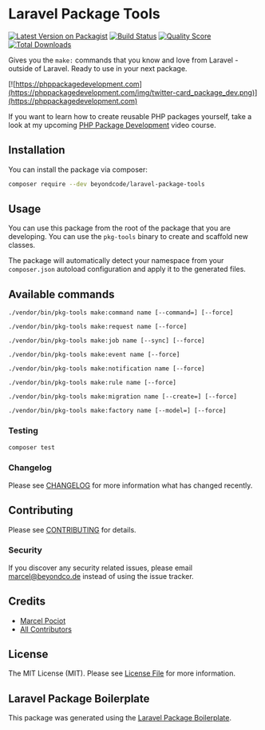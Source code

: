 # Laravel Package Tools

[![Latest Version on Packagist](https://img.shields.io/packagist/v/beyondcode/laravel-package-tools.svg?style=flat-square)](https://packagist.org/packages/beyondcode/laravel-package-tools)
[![Build Status](https://img.shields.io/travis/beyondcode/laravel-package-tools/master.svg?style=flat-square)](https://travis-ci.org/beyondcode/laravel-package-tools)
[![Quality Score](https://img.shields.io/scrutinizer/g/beyondcode/laravel-package-tools.svg?style=flat-square)](https://scrutinizer-ci.com/g/beyondcode/laravel-package-tools)
[![Total Downloads](https://img.shields.io/packagist/dt/beyondcode/laravel-package-tools.svg?style=flat-square)](https://packagist.org/packages/beyondcode/laravel-package-tools)

Gives you the `make:` commands that you know and love from Laravel - outside of Laravel. Ready to use in your next package.

[![https://phppackagedevelopment.com](https://phppackagedevelopment.com/img/twitter-card_package_dev.png)](https://phppackagedevelopment.com)

If you want to learn how to create reusable PHP packages yourself, take a look at my upcoming [PHP Package Development](https://phppackagedevelopment.com) video course.


## Installation

You can install the package via composer:

```bash
composer require --dev beyondcode/laravel-package-tools
```

## Usage

You can use this package from the root of the package that you are developing. You can use the `pkg-tools` binary to create and scaffold new classes.

The package will automatically detect your namespace from your `composer.json` autoload configuration and apply it to the generated files.

## Available commands

```
./vendor/bin/pkg-tools make:command name [--command=] [--force]

./vendor/bin/pkg-tools make:request name [--force]

./vendor/bin/pkg-tools make:job name [--sync] [--force]

./vendor/bin/pkg-tools make:event name [--force]

./vendor/bin/pkg-tools make:notification name [--force]

./vendor/bin/pkg-tools make:rule name [--force]

./vendor/bin/pkg-tools make:migration name [--create=] [--force]

./vendor/bin/pkg-tools make:factory name [--model=] [--force]
``` 

### Testing

``` bash
composer test
```

### Changelog

Please see [CHANGELOG](CHANGELOG.md) for more information what has changed recently.

## Contributing

Please see [CONTRIBUTING](CONTRIBUTING.md) for details.

### Security

If you discover any security related issues, please email marcel@beyondco.de instead of using the issue tracker.

## Credits

- [Marcel Pociot](https://github.com/beyondcode)
- [All Contributors](../../contributors)

## License

The MIT License (MIT). Please see [License File](LICENSE.md) for more information.

## Laravel Package Boilerplate

This package was generated using the [Laravel Package Boilerplate](https://laravelpackageboilerplate.com).
